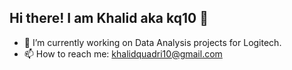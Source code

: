 ## Hi there! I am Khalid aka kq10 👋 

- 🔭 I’m currently working on Data Analysis projects for Logitech.
- 📫 How to reach me: khalidquadri10@gmail.com
